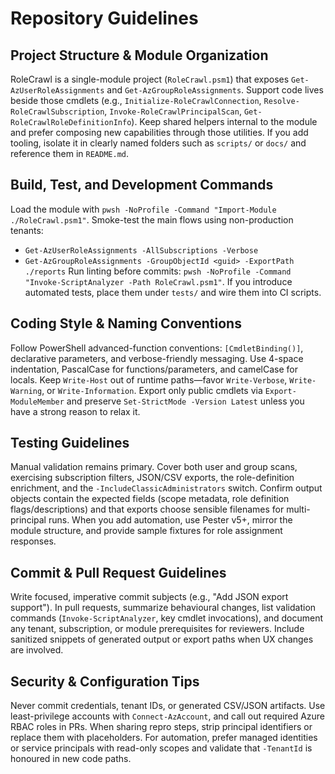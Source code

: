 # Repository Guidelines

## Project Structure & Module Organization
RoleCrawl is a single-module project (`RoleCrawl.psm1`) that exposes `Get-AzUserRoleAssignments` and `Get-AzGroupRoleAssignments`. Support code lives beside those cmdlets (e.g., `Initialize-RoleCrawlConnection`, `Resolve-RoleCrawlSubscription`, `Invoke-RoleCrawlPrincipalScan`, `Get-RoleCrawlRoleDefinitionInfo`). Keep shared helpers internal to the module and prefer composing new capabilities through those utilities. If you add tooling, isolate it in clearly named folders such as `scripts/` or `docs/` and reference them in `README.md`.

## Build, Test, and Development Commands
Load the module with `pwsh -NoProfile -Command "Import-Module ./RoleCrawl.psm1"`. Smoke-test the main flows using non-production tenants:
- `Get-AzUserRoleAssignments -AllSubscriptions -Verbose`
- `Get-AzGroupRoleAssignments -GroupObjectId <guid> -ExportPath ./reports`
Run linting before commits: `pwsh -NoProfile -Command "Invoke-ScriptAnalyzer -Path RoleCrawl.psm1"`. If you introduce automated tests, place them under `tests/` and wire them into CI scripts.

## Coding Style & Naming Conventions
Follow PowerShell advanced-function conventions: `[CmdletBinding()]`, declarative parameters, and verbose-friendly messaging. Use 4-space indentation, PascalCase for functions/parameters, and camelCase for locals. Keep `Write-Host` out of runtime paths—favor `Write-Verbose`, `Write-Warning`, or `Write-Information`. Export only public cmdlets via `Export-ModuleMember` and preserve `Set-StrictMode -Version Latest` unless you have a strong reason to relax it.

## Testing Guidelines
Manual validation remains primary. Cover both user and group scans, exercising subscription filters, JSON/CSV exports, the role-definition enrichment, and the `-IncludeClassicAdministrators` switch. Confirm output objects contain the expected fields (scope metadata, role definition flags/descriptions) and that exports choose sensible filenames for multi-principal runs. When you add automation, use Pester v5+, mirror the module structure, and provide sample fixtures for role assignment responses.

## Commit & Pull Request Guidelines
Write focused, imperative commit subjects (e.g., "Add JSON export support"). In pull requests, summarize behavioural changes, list validation commands (`Invoke-ScriptAnalyzer`, key cmdlet invocations), and document any tenant, subscription, or module prerequisites for reviewers. Include sanitized snippets of generated output or export paths when UX changes are involved.

## Security & Configuration Tips
Never commit credentials, tenant IDs, or generated CSV/JSON artifacts. Use least-privilege accounts with `Connect-AzAccount`, and call out required Azure RBAC roles in PRs. When sharing repro steps, strip principal identifiers or replace them with placeholders. For automation, prefer managed identities or service principals with read-only scopes and validate that `-TenantId` is honoured in new code paths.
